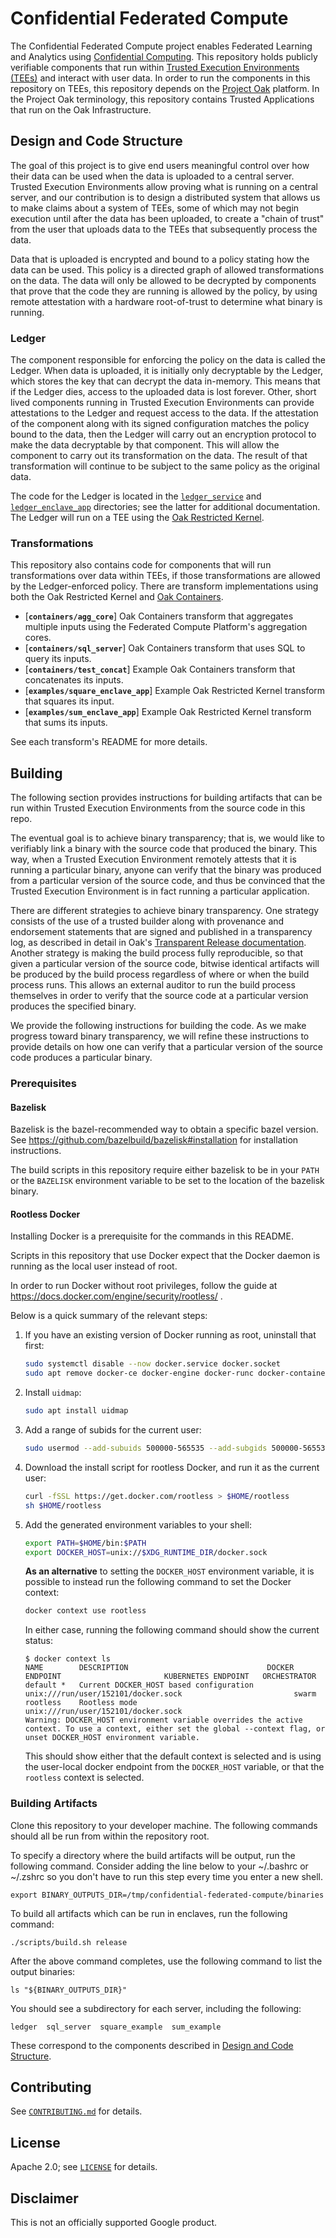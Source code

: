 # Confidential Federated Compute

The Confidential Federated Compute project enables Federated Learning and
Analytics using
[Confidential Computing](https://en.wikipedia.org/wiki/Confidential_computing).
This repository holds publicly verifiable components that run within
[Trusted Execution Environments (TEEs)](https://en.wikipedia.org/wiki/Trusted_execution_environment)
and interact with user data. In order to run the components in this repository
on TEEs, this repository depends on the
[Project Oak](https://github.com/project-oak/oak) platform. In the Project Oak
terminology, this repository contains Trusted Applications that run on the Oak
Infrastructure.

## Design and Code Structure

The goal of this project is to give end users meaningful control over how their
data can be used when the data is uploaded to a central server. Trusted
Execution Environments allow proving what is running on a central server, and
our contribution is to design a distributed system that allows us to make claims
about a system of TEEs, some of which may not begin execution until after the
data has been uploaded, to create a "chain of trust" from the user that uploads
data to the TEEs that subsequently process the data.

Data that is uploaded is encrypted and bound to a policy stating how the data
can be used. This policy is a directed graph of allowed transformations on the
data. The data will only be allowed to be decrypted by components that prove
that the code they are running is allowed by the policy, by using remote
attestation with a hardware root-of-trust to determine what binary is running.

### Ledger

The component responsible for enforcing the policy on the data is called the
Ledger. When data is uploaded, it is initially only decryptable by the Ledger,
which stores the key that can decrypt the data in-memory. This means that if the
Ledger dies, access to the uploaded data is lost forever. Other, short lived
components running in Trusted Execution Environments can provide attestations to
the Ledger and request access to the data. If the attestation of the component
along with its signed configuration matches the policy bound to the data, then
the Ledger will carry out an encryption protocol to make the data decryptable by
that component. This will allow the component to carry out its transformation on
the data. The result of that transformation will continue to be subject to the
same policy as the original data.

The code for the Ledger is located in the [`ledger_service`](ledger_service) and
[`ledger_enclave_app`](ledger_enclave_app) directories; see the latter for
additional documentation. The Ledger will run on a TEE using the
[Oak Restricted Kernel](https://github.com/project-oak/oak/tree/main/oak_restricted_kernel).

### Transformations

This repository also contains code for components that will run transformations
over data within TEEs, if those transformations are allowed by the
Ledger-enforced policy. There are transform implementations using both the Oak
Restricted Kernel and
[Oak Containers](https://github.com/project-oak/oak/tree/main/oak_containers).

*   [**`containers/agg_core`**] Oak Containers transform that aggregates
    multiple inputs using the Federated Compute Platform's aggregation cores.
*   [**`containers/sql_server`**] Oak Containers transform that uses SQL to
    query its inputs.
*   [**`containers/test_concat`**] Example Oak Containers transform that
    concatenates its inputs.
*   [**`examples/square_enclave_app`**] Example Oak Restricted Kernel transform
    that squares its input.
*   [**`examples/sum_enclave_app`**] Example Oak Restricted Kernel transform
    that sums its inputs.

See each transform's README for more details.

## Building

The following section provides instructions for building artifacts that can be
run within Trusted Execution Environments from the source code in this repo.

The eventual goal is to achieve binary transparency; that is, we would like to
verifiably link a binary with the source code that produced the binary. This
way, when a Trusted Execution Environment remotely attests that it is running a
particular binary, anyone can verify that the binary was produced from a
particular version of the source code, and thus be convinced that the Trusted
Execution Environment is in fact running a particular application.

There are different strategies to achieve binary transparency. One strategy
consists of the use of a trusted builder along with provenance and endorsement
statements that are signed and published in a transparency log, as described in
detail in Oak's
[Transparent Release documentation](https://github.com/project-oak/transparent-release#release-transparency).
Another strategy is making the build process fully reproducible, so that given a
particular version of the source code, bitwise identical artifacts will be
produced by the build process regardless of where or when the build process
runs. This allows an external auditor to run the build process themselves in
order to verify that the source code at a particular version produces the
specified binary.

We provide the following instructions for building the code. As we make progress
toward binary transparency, we will refine these instructions to provide details
on how one can verify that a particular version of the source code produces a
particular binary.

### Prerequisites

#### Bazelisk

Bazelisk is the bazel-recommended way to obtain a specific bazel version. See
https://github.com/bazelbuild/bazelisk#installation for installation
instructions.

The build scripts in this repository require either bazelisk to be in your
`PATH` or the `BAZELISK` environment variable to be set to the location of the
bazelisk binary.

#### Rootless Docker

Installing Docker is a prerequisite for the commands in this README.

Scripts in this repository that use Docker expect that the Docker daemon is
running as the local user instead of root.

In order to run Docker without root privileges, follow the guide at
https://docs.docker.com/engine/security/rootless/ .

Below is a quick summary of the relevant steps:

1.  If you have an existing version of Docker running as root, uninstall that
    first:

    ```bash
    sudo systemctl disable --now docker.service docker.socket
    sudo apt remove docker-ce docker-engine docker-runc docker-containerd
    ```

1.  Install `uidmap`:

    ```bash
    sudo apt install uidmap
    ```

1.  Add a range of subids for the current user:

    ```bash
    sudo usermod --add-subuids 500000-565535 --add-subgids 500000-565535 $USER
    ```

1.  Download the install script for rootless Docker, and run it as the current
    user:

    ```bash
    curl -fSSL https://get.docker.com/rootless > $HOME/rootless
    sh $HOME/rootless
    ```

1.  Add the generated environment variables to your shell:

    ```bash
    export PATH=$HOME/bin:$PATH
    export DOCKER_HOST=unix://$XDG_RUNTIME_DIR/docker.sock
    ```

    **As an alternative** to setting the `DOCKER_HOST` environment variable, it
    is possible to instead run the following command to set the Docker context:

    ```bash
    docker context use rootless
    ```

    In either case, running the following command should show the current
    status:

    ```console
    $ docker context ls
    NAME        DESCRIPTION                               DOCKER ENDPOINT                       KUBERNETES ENDPOINT   ORCHESTRATOR
    default *   Current DOCKER_HOST based configuration   unix:///run/user/152101/docker.sock                         swarm
    rootless    Rootless mode                             unix:///run/user/152101/docker.sock
    Warning: DOCKER_HOST environment variable overrides the active context. To use a context, either set the global --context flag, or unset DOCKER_HOST environment variable.
    ```

    This should show either that the default context is selected and is using
    the user-local docker endpoint from the `DOCKER_HOST` variable, or that the
    `rootless` context is selected.

### Building Artifacts

Clone this repository to your developer machine. The following commands should
all be run from within the repository root.

To specify a directory where the build artifacts will be output, run the
following command. Consider adding the line below to your ~/.bashrc or ~/.zshrc
so you don't have to run this step every time you enter a new shell.

```
export BINARY_OUTPUTS_DIR=/tmp/confidential-federated-compute/binaries
```

To build all artifacts which can be run in enclaves, run the following command:

```
./scripts/build.sh release
```

After the above command completes, use the following command to list the output
binaries:

```
ls "${BINARY_OUTPUTS_DIR}"
```

You should see a subdirectory for each server, including the following:

```
ledger  sql_server  square_example  sum_example
```

These correspond to the components described in
[Design and Code Structure](#design-and-code-structure).

## Contributing

See [`CONTRIBUTING.md`](CONTRIBUTING.md) for details.

## License

Apache 2.0; see [`LICENSE`](LICENSE) for details.

## Disclaimer

This is not an officially supported Google product.
